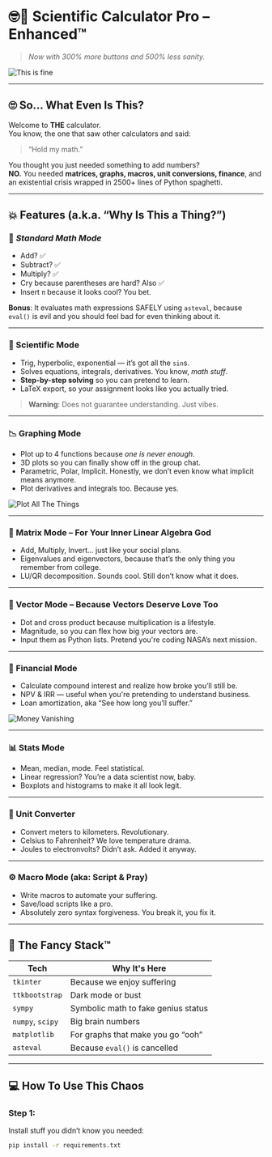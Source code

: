 # 🤓🔬 Scientific Calculator Pro – Enhanced™  
> *Now with 300% more buttons and 500% less sanity.*

![This is fine](https://media.giphy.com/media/Gf3AUz3eBNbTW/giphy.gif)

---

## 🙄 So... What Even Is This?

Welcome to **THE** calculator.  
You know, the one that saw other calculators and said:  
> “Hold my math.”

You thought you just needed something to add numbers?  
**NO.** You needed **matrices, graphs, macros, unit conversions, finance**, and an existential crisis wrapped in 2500+ lines of Python spaghetti.

---

## 💥 Features (a.k.a. “Why Is This a Thing?”)

### 🧮 *Standard Math Mode*
- Add? ✅  
- Subtract? ✅  
- Multiply? ✅  
- Cry because parentheses are hard? Also ✅  
- Insert `π` because it looks cool? You bet.

**Bonus**: It evaluates math expressions SAFELY using `asteval`, because `eval()` is evil and you should feel bad for even thinking about it.

---

### 🔮 Scientific Mode
- Trig, hyperbolic, exponential — it’s got all the `sin`s.  
- Solves equations, integrals, derivatives. You know, *math stuff*.  
- **Step-by-step solving** so you can pretend to learn.  
- LaTeX export, so your assignment looks like you actually tried.

> **Warning**: Does not guarantee understanding. Just vibes.

---

### 📉 Graphing Mode
- Plot up to 4 functions because *one is never enough*.  
- 3D plots so you can finally show off in the group chat.  
- Parametric, Polar, Implicit. Honestly, we don’t even know what implicit means anymore.  
- Plot derivatives and integrals too. Because yes.

![Plot All The Things](https://media.giphy.com/media/SWoSkN6DxTszqIKEqv/giphy.gif)

---

### 🧱 Matrix Mode – For Your Inner Linear Algebra God
- Add, Multiply, Invert... just like your social plans.  
- Eigenvalues and eigenvectors, because that’s the only thing you remember from college.  
- LU/QR decomposition. Sounds cool. Still don’t know what it does.

---

### 🧲 Vector Mode – Because Vectors Deserve Love Too
- Dot and cross product because multiplication is a lifestyle.  
- Magnitude, so you can flex how big your vectors are.  
- Input them as Python lists. Pretend you're coding NASA’s next mission.

---

### 💸 Financial Mode
- Calculate compound interest and realize how broke you’ll still be.  
- NPV & IRR — useful when you're pretending to understand business.  
- Loan amortization, aka “See how long you’ll suffer.”

![Money Vanishing](https://media.giphy.com/media/l0MYKDrJ0R3vXkmi0/giphy.gif)

---

### 📊 Stats Mode
- Mean, median, mode. Feel statistical.  
- Linear regression? You’re a data scientist now, baby.  
- Boxplots and histograms to make it all look legit.

---

### 🔁 Unit Converter
- Convert meters to kilometers. Revolutionary.  
- Celsius to Fahrenheit? We love temperature drama.  
- Joules to electronvolts? Didn’t ask. Added it anyway.

---

### ⚙️ Macro Mode (aka: Script & Pray)
- Write macros to automate your suffering.  
- Save/load scripts like a pro.  
- Absolutely zero syntax forgiveness. You break it, you fix it.

---

## 💅 The Fancy Stack™

| Tech | Why It's Here |
|------|---------------|
| `tkinter` | Because we enjoy suffering |
| `ttkbootstrap` | Dark mode or bust |
| `sympy` | Symbolic math to fake genius status |
| `numpy`, `scipy` | Big brain numbers |
| `matplotlib` | For graphs that make you go “ooh” |
| `asteval` | Because `eval()` is cancelled |

---

## 💻 How To Use This Chaos

### Step 1:
Install stuff you didn’t know you needed:
```bash
pip install -r requirements.txt
```
